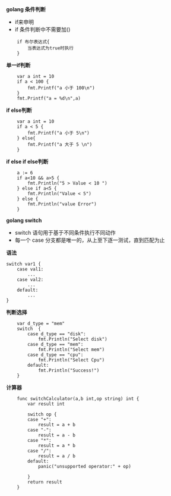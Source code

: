 
**golang 条件判断**

- if来申明
- if 条件判断中不需要加()

```
    if 布尔表达式{
        当表达式为true时执行
    }
```

**单一if判断**


```
    var a int = 10
	if a < 100 {
		fmt.Printf("a 小于 100\n")
	}
	fmt.Printf("a = %d\n",a)
```

**if else判断**

```
    var a int = 10
    if a < 5 {
    	fmt.Printf("a 小于 5\n")
    } else{
    	fmt.Printf("a 大于 5 \n")
    }
```

**if else if  else判断**
```
    a := 6
	if a<10 && a>5 {
		fmt.Println("5 > Value < 10 ")
	} else if a<5 {
		fmt.Println("Value < 5")
	} else {
		fmt.Println("value Error")
	}
```

**golang switch**

- switch 语句用于基于不同条件执行不同动作
- 每一个 case 分支都是唯一的，从上至下逐一测试，直到匹配为止

**语法**

```
switch var1 {
    case val1:
        ...
    case val2:
        ...
    default:
        ...
}
```

**判断选择**
```
    var d_type = "mem"
    switch  {
    	case d_type == "disk":
    		fmt.Println("Select disk")
    	case d_type == "mem":
    		fmt.Println("Select mem")
    	case d_type == "cpu":
    		fmt.Println("Select Cpu")
    	default:
    		fmt.Println("Success!")
    }

```

**计算器**

```
    func switchCalculator(a,b int,op string) int {
    	var result int

    	switch op {
    	case "+":
    		result = a + b
    	case "-":
    		result = a - b
    	case "*":
    		result = a * b
    	case "/":
    		result = a / b
    	default:
    		panic("unsupported operator:" + op)

    	}
    	return result
    }
```
